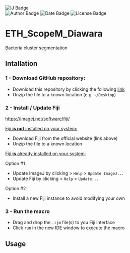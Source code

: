 ![IJ Badge](https://img.shields.io/badge/ImageJ-1.54f-blue?logo=imageJ&logoColor=rgb(149%2C157%2C165)&labelColor=rgb(50%2C60%2C65))  
![Author Badge](https://img.shields.io/badge/Author-Benoit_Dehapiot-blue?labelColor=rgb(50%2C60%2C65)&color=rgb(149%2C157%2C165))
![Date Badge](https://img.shields.io/badge/Created-2024--01--24-blue?labelColor=rgb(50%2C60%2C65)&color=rgb(149%2C157%2C165))
![License Badge](https://img.shields.io/badge/Licence-GNU%20General%20Public%20License%20v3.0-blue?labelColor=rgb(50%2C60%2C65)&color=rgb(149%2C157%2C165))  

# ETH_ScopeM_Diawara
Bacteria cluster segmentation

## Intallation

### 1 - Download GitHub repository: 
- Download this repository by clicking the following 
[link](https://github.com/BDehapiot/ETH-ScopeM_Diawara/archive/refs/heads/main.zip)  
- Unzip the file to a known location (e.g. `~/Desktop`)

### 2 - Install / Update Fiji
https://imagej.net/software/fiji/  

<ins>Fiji **is not** installed on your system:</ins>

- Download Fiji from the official website (link above)
- Unzip the file to a known location

<ins>Fiji **is** already installed on your system:</ins>

Option #1
- Update ImageJ by clicking > `Help` > `Update ImageJ...`
- Update Fiji by clicking > `Help` > `Update...`

Option #2
- Install a new Fiji instance to avoid modifying your own

### 3 - Run the macro
- Drag and drop the `.ijm` file(s) to you Fiji interface
- Click `run` in the new IDE window to execute the macro

## Usage